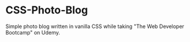 # CSS-Photo-Blog
Simple photo blog written in vanilla CSS while taking "The Web Developer Bootcamp" on Udemy. 
